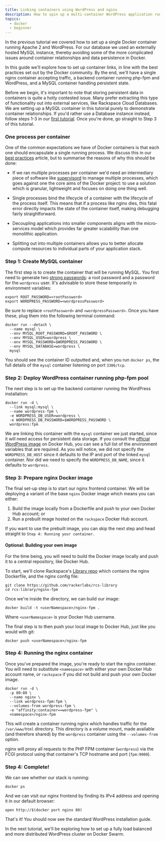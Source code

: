 ```yaml
---
title: Linking containers using WordPress and nginx
description: How to spin up a multi-container WordPress application running nginx, php-fpm and MySQL on the Rackspace Container Service
topics:
  - docker
  - beginner
---
```


In the previous tutorial we covered how to set up a single Docker container
running Apache 2 and WordPress. For our database we used an externally hosted
MySQL instance, thereby avoiding some of the more complicated issues around
container relationships and data persistence in Docker.

In this guide we'll explore how to set up container links, in line with the best
practices set out by the Docker community. By the end, we'll have a single nginx
container accepting traffic, a backend container running php-fpm and WordPress,
and a MySQL container handling persistent state.

Before we begin, it's important to note that storing persistent data in
containers is quite a hotly contested issue. Many prefer extracting this type
of functionality out into external services, like Rackspace Cloud Databases. We
are setting up a MySQL container in this tutorial purely to demonstrate
container relationships. If you'd rather use a Database instance instead, follow
steps 1-3 in our [first tutorial](../wordpress-apache-mysql). Once you're done,
go straight to Step 3 of this tutorial.

### One process per container

One of the common expectations we have of Docker containers is that each one
should encapsulate a single running process. We discuss this in our [best practices]()
article, but to summarise the reasons of why this should be done:

- If we ran multiple processes per container we'd need an intermediary
piece of software like [supervisord](http://supervisord.org/) to manage multiple
processes, which goes against one the core aims of the Docker project: to use a
solution which is granular, lightweight and focuses on doing one thing well.

- Single processes bind the lifecycle of a container with the lifecycle of the
process itself. This means that if a process like nginx dies, this fatal error
directly impacts the state of the container itself, making debugging fairly
straightforward.

- Decoupling applications into smaller components aligns with the micro-services
model which provides far greater scalability than one monolithic application.

- Splitting out into multiple containers allows you to better allocate compute
resources to individual parts of your application stack.

### Step 1: Create MySQL container

The first step is to create the container that will be running MySQL. You first
need to generate two [strong passwords](https://strongpasswordgenerator.com/):
a root password and a password for the `wordpress` user. It's advisable to
store these temporarily in environment variables:

```
export ROOT_PASSWORD=<rootPassword>
export WORDPRESS_PASSWORD=<wordpressPassword>
```

Be sure to replace `<rootPassword>` and `<wordpressPassword>`. Once you have these,
plug them into the following terminal command:

```
docker run --detach \
  --name mysql \
  --env MYSQL_ROOT_PASSWORD=$ROOT_PASSWORD \
  --env MYSQL_USER=wordpress \
  --env MYSQL_PASSWORD=$WORDPRESS_PASSWORD \
  --env MYSQL_DATABASE=wordpress \
  mysql
```

You should see the container ID outputted and, when you run `docker ps`, the
full details of the `mysql` container listening on port `3306/tcp`.

### Step 2: Deploy WordPress container running php-fpm pool

The next step is to set up the backend container running the WordPress
installation:

```
docker run -d \
  --link mysql:mysql \
  --name wordpress-fpm \
  -e WORDPRESS_DB_USER=wordpress \
  -e WORDPRESS_DB_PASSWORD=$WORDPRESS_PASSWORD \
  wordpress:fpm
```

We are linking this container with the `mysql` container we just started, since
it will need access for persistent data storage. If you consult the [official
WordPress image](https://hub.docker.com/_/wordpress/) on Docker Hub, you can
see a full list of the environment variables that are required. As you will
notice, we did not specify the `WORDPRESS_DB_HOST` since it defaults to the IP
and port of the linked `mysql` container. Nor did we need to specify the
`WORDPRESS_DB_NAME`, since it defaults to `wordpress`.

### Step 3: Prepare nginx Docker image

The final set-up step is to start our nginx frontend container. We will be
deploying a variant of the base `nginx` Docker image which means you can either:

1. Build the image locally from a Dockerfile and push to your own Docker Hub account; or
2. Run a prebuilt image hosted on the `rackspace` Docker Hub account.

If you want to use the prebuilt image, you can skip the next step and head
straight to `Step 4: Running your container`.

#### Optional: Building your own image

For the time being, you will need to build the Docker image locally and push
it to a central repository, like Docker Hub.

To start, we'll clone Rackspace's [Library repo](https://github.com/rackerlabs/rcs-library)
which contains the nginx Dockerfile, and the nginx config file:

```
git clone https://github.com/rackerlabs/rcs-library
cd rcs-library/nginx-fpm
```

Once we're inside the directory, we can build our image:

```
docker build -t <userNamespace>/nginx-fpm .
```

Where `<userNamespace>` is your Docker Hub username.

The final step is to then push your local image to Docker Hub, just like you
would with git:

```
docker push <userNamespace>/nginx-fpm
```

### Step 4: Running the nginx container

Once you've prepared the image, you're ready to start the nginx container. You
will need to substitute `<namespace>` with either your own Docker Hub account
name, or `rackspace` if you did not build and push your own Docker image.

```
docker run -d \
  -p 80:80 \
  --name nginx \
  --link wordpress-fpm:fpm \
  --volumes-from wordpress-fpm \
  -e "affinity:container==wordpress-fpm" \
  <namespace>/nginx-fpm
```

This will create a container running nginx which handles traffic for the
`/var/www/html` directory. This directory is a volume mount, made available
(and therefore shared) by the `wordpress` container using the `--volumes-from`
option.

nginx will proxy all requests to the PHP FPM container (`wordpress`)
via the FCGI protocol using that container's TCP hostname and port (`fpm:9000`).

### Step 4: Complete!

We can see whether our stack is running:

```
docker ps
```

And we can visit our nginx frontend by finding its IPv4 address and opening it
in our default browser:

```
open http://$(docker port nginx 80)
```

That's it! You should now see the standard WordPress installation guide.

In the next tutorial, we'll be exploring how to set up a fully load balanced
and more distributed WordPress cluster on Docker Swarm.
